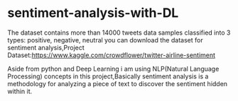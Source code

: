 # sentiment-analysis-with-DL

The dataset contains more than 14000 tweets data samples classified into 3 types: positive, negative, neutral
you can download the dataset for sentiment analysis,Project Dataset:https://www.kaggle.com/crowdflower/twitter-airline-sentiment


Aside from python and Deep Learning i am using NLP(Natural Language Processing) concepts in this project,Basically sentiment analysis is a methodology for analyzing a piece of text to discover the sentiment hidden within it.

